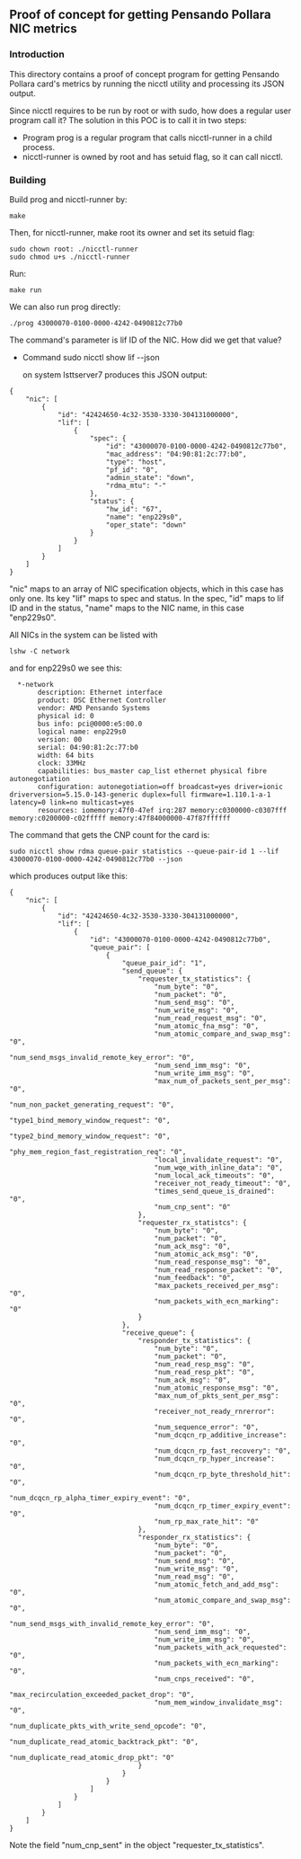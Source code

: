 ## Proof of concept for getting Pensando Pollara NIC metrics

### Introduction

This directory contains a proof of concept program for getting Pensando
Pollara card's metrics by running the nicctl utility and processing its
JSON output.

Since nicctl requires to be run by root or with sudo, how does a regular
user program call it? The solution in this POC is to call it in two steps:

- Program prog is a regular program that calls nicctl-runner in a child
  process.
- nicctl-runner is owned by root and has setuid flag, so it can call
  nicctl.

### Building

Build prog and nicctl-runner by:

    make

Then, for nicctl-runner, make root its owner and set its setuid flag:

    sudo chown root: ./nicctl-runner
    sudo chmod u+s ./nicctl-runner

Run:

    make run

We can also run prog directly:

    ./prog 43000070-0100-0000-4242-0490812c77b0

The command's parameter is lif ID of the NIC. How did we get that value?

- Command
    sudo nicctl show lif --json

  on system lsttserver7 produces this JSON output:

````
{
    "nic": [
        {
            "id": "42424650-4c32-3530-3330-304131000000",
            "lif": [
                {
                    "spec": {
                        "id": "43000070-0100-0000-4242-0490812c77b0",
                        "mac_address": "04:90:81:2c:77:b0",
                        "type": "host",
                        "pf_id": "0",
                        "admin_state": "down",
                        "rdma_mtu": "-"
                    },
                    "status": {
                        "hw_id": "67",
                        "name": "enp229s0",
                        "oper_state": "down"
                    }
                }
            ]
        }
    ]
}
````

"nic" maps to an array of NIC specification objects, which in this case
has only one. Its key "lif" maps to spec and status. In the spec, "id"
maps to lif ID and in the status, "name" maps to the NIC name, in this
case "enp229s0".

All NICs in the system can be listed with

    lshw -C network

and for enp229s0 we see this:

````
  *-network
       description: Ethernet interface
       product: DSC Ethernet Controller
       vendor: AMD Pensando Systems
       physical id: 0
       bus info: pci@0000:e5:00.0
       logical name: enp229s0
       version: 00
       serial: 04:90:81:2c:77:b0
       width: 64 bits
       clock: 33MHz
       capabilities: bus_master cap_list ethernet physical fibre autonegotiation
       configuration: autonegotiation=off broadcast=yes driver=ionic driverversion=5.15.0-143-generic duplex=full firmware=1.110.1-a-1 latency=0 link=no multicast=yes
       resources: iomemory:47f0-47ef irq:287 memory:c0300000-c0307fff memory:c0200000-c02fffff memory:47f84000000-47f87ffffff
````

The command that gets the CNP count for the card is:

    sudo nicctl show rdma queue-pair statistics --queue-pair-id 1 --lif 43000070-0100-0000-4242-0490812c77b0 --json

which produces output like this:

````
{
    "nic": [
        {
            "id": "42424650-4c32-3530-3330-304131000000",
            "lif": [
                {
                    "id": "43000070-0100-0000-4242-0490812c77b0",
                    "queue_pair": [
                        {
                            "queue_pair_id": "1",
                            "send_queue": {
                                "requester_tx_statistics": {
                                    "num_byte": "0",
                                    "num_packet": "0",
                                    "num_send_msg": "0",
                                    "num_write_msg": "0",
                                    "num_read_request_msg": "0",
                                    "num_atomic_fna_msg": "0",
                                    "num_atomic_compare_and_swap_msg": "0",
                                    "num_send_msgs_invalid_remote_key_error": "0",
                                    "num_send_imm_msg": "0",
                                    "num_write_imm_msg": "0",
                                    "max_num_of_packets_sent_per_msg": "0",
                                    "num_non_packet_generating_request": "0",
                                    "type1_bind_memory_window_request": "0",
                                    "type2_bind_memory_window_request": "0",
                                    "phy_mem_region_fast_registration_req": "0",
                                    "local_invalidate_request": "0",
                                    "num_wqe_with_inline_data": "0",
                                    "num_local_ack_timeouts": "0",
                                    "receiver_not_ready_timeout": "0",
                                    "times_send_queue_is_drained": "0",
                                    "num_cnp_sent": "0"
                                },
                                "requester_rx_statistcs": {
                                    "num_byte": "0",
                                    "num_packet": "0",
                                    "num_ack_msg": "0",
                                    "num_atomic_ack_msg": "0",
                                    "num_read_response_msg": "0",
                                    "num_read_response_packet": "0",
                                    "num_feedback": "0",
                                    "max_packets_received_per_msg": "0",
                                    "num_packets_with_ecn_marking": "0"
                                }
                            },
                            "receive_queue": {
                                "responder_tx_statistics": {
                                    "num_byte": "0",
                                    "num_packet": "0",
                                    "num_read_resp_msg": "0",
                                    "num_read_resp_pkt": "0",
                                    "num_ack_msg": "0",
                                    "num_atomic_response_msg": "0",
                                    "max_num_of_pkts_sent_per_msg": "0",
                                    "receiver_not_ready_rnrerror": "0",
                                    "num_sequence_error": "0",
                                    "num_dcqcn_rp_additive_increase": "0",
                                    "num_dcqcn_rp_fast_recovery": "0",
                                    "num_dcqcn_rp_hyper_increase": "0",
                                    "num_dcqcn_rp_byte_threshold_hit": "0",
                                    "num_dcqcn_rp_alpha_timer_expiry_event": "0",
                                    "num_dcqcn_rp_timer_expiry_event": "0",
                                    "num_rp_max_rate_hit": "0"
                                },
                                "responder_rx_statistics": {
                                    "num_byte": "0",
                                    "num_packet": "0",
                                    "num_send_msg": "0",
                                    "num_write_msg": "0",
                                    "num_read_msg": "0",
                                    "num_atomic_fetch_and_add_msg": "0",
                                    "num_atomic_compare_and_swap_msg": "0",
                                    "num_send_msgs_with_invalid_remote_key_error": "0",
                                    "num_send_imm_msg": "0",
                                    "num_write_imm_msg": "0",
                                    "num_packets_with_ack_requested": "0",
                                    "num_packets_with_ecn_marking": "0",
                                    "num_cnps_received": "0",
                                    "max_recirculation_exceeded_packet_drop": "0",
                                    "num_mem_window_invalidate_msg": "0",
                                    "num_duplicate_pkts_with_write_send_opcode": "0",
                                    "num_duplicate_read_atomic_backtrack_pkt": "0",
                                    "num_duplicate_read_atomic_drop_pkt": "0"
                                }
                            }
                        }
                    ]
                }
            ]
        }
    ]
}
````

Note the field "num_cnp_sent" in the object "requester_tx_statistics".
